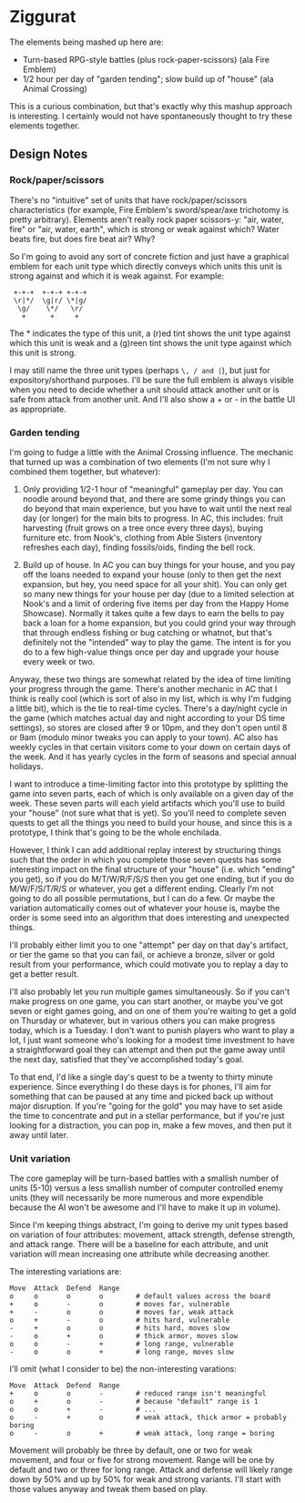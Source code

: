 # Ziggurat

The elements being mashed up here are:

  * Turn-based RPG-style battles (plus rock-paper-scissors) (ala Fire Emblem)
  * 1/2 hour per day of "garden tending"; slow build up of "house" (ala Animal Crossing)

This is a curious combination, but that's exactly why this mashup approach is interesting. I
certainly would not have spontaneously thought to try these elements together.

## Design Notes

### Rock/paper/scissors

There's no "intuitive" set of units that have rock/paper/scissors characteristics (for example,
Fire Emblem's sword/spear/axe trichotomy is pretty arbitrary). Elements aren't really rock paper
scissors-y: "air, water, fire" or "air, water, earth", which is strong or weak against which? Water
beats fire, but does fire beat air? Why?

So I'm going to avoid any sort of concrete fiction and just have a graphical emblem for each unit
type which directly conveys which units this unit is strong against and which it is weak against.
For example:

```
 +-+-+  +-+-+ +-+-+
 \r|*/  \g|r/ \*|g/
  \g/    \*/   \r/
   +      +     +
```

The * indicates the type of this unit, a (r)ed tint shows the unit type against which this unit is
weak and a (g)reen tint shows the unit type against which this unit is strong.

I may still name the three unit types (perhaps `\, / and |`), but just for expository/shorthand
purposes. I'll be sure the full emblem is always visible when you need to decide whether a unit
should attack another unit or is safe from attack from another unit. And I'll also show a + or - in
the battle UI as appropriate.

### Garden tending

I'm going to fudge a little with the Animal Crossing influence. The mechanic that turned up was a
combination of two elements (I'm not sure why I combined them together, but whatever):

1. Only providing 1/2-1 hour of "meaningful" gameplay per day. You can noodle around beyond that,
and there are some grindy things you can do beyond that main experience, but you have to wait until
the next real day (or longer) for the main bits to progress. In AC, this includes: fruit harvesting
(fruit grows on a tree once every three days), buying furniture etc. from Nook's, clothing from
Able Sisters (inventory refreshes each day), finding fossils/oids, finding the bell rock.

2. Build up of house. In AC you can buy things for your house, and you pay off the loans needed to
expand your house (only to then get the next expansion, but hey, you need space for all your shit).
You can only get so many new things for your house per day (due to a limited selection at Nook's
and a limit of ordering five items per day from the Happy Home Showcase). Normally it takes quite a
few days to earn the bells to pay back a loan for a home expansion, but you could grind your way
through that through endless fishing or bug catching or whatnot, but that's definitely not the
"intended" way to play the game. The intent is for you do to a few high-value things once per day
and upgrade your house every week or two.

Anyway, these two things are somewhat related by the idea of time limiting your progress through
the game. There's another mechanic in AC that I think is really cool (which is sort of also in my
list, which is why I'm fudging a little bit), which is the tie to real-time cycles. There's a
day/night cycle in the game (which matches actual day and night according to your DS time
settings), so stores are closed after 9 or 10pm, and they don't open until 8 or 9am (modulo minor
tweaks you can apply to your town). AC also has weekly cycles in that certain visitors come to your
down on certain days of the week. And it has yearly cycles in the form of seasons and special
annual holidays.

I want to introduce a time-limiting factor into this prototype by splitting the game into seven
parts, each of which is only available on a given day of the week. These seven parts will each
yield artifacts which you'll use to build your "house" (not sure what that is yet). So you'll need
to complete seven quests to get all the things you need to build your house, and since this is a
prototype, I think that's going to be the whole enchilada.

However, I think I can add additional replay interest by structuring things such that the order in
which you complete those seven quests has some interesting impact on the final structure of your
"house" (i.e. which "ending" you get), so if you do M/T/W/R/F/S/S then you get one ending, but if
you do M/W/F/S/T/R/S or whatever, you get a different ending. Clearly I'm not going to do all
possible permutations, but I can do a few. Or maybe the variation automatically comes out of
whatever your house is, maybe the order is some seed into an algorithm that does interesting and
unexpected things.

I'll probably either limit you to one "attempt" per day on that day's artifact, or tier the game so
that you can fail, or achieve a bronze, silver or gold result from your performance, which could
motivate you to replay a day to get a better result.

I'll also probably let you run multiple games simultaneously. So if you can't make progress on one
game, you can start another, or maybe you've got seven or eight games going, and on one of them
you're waiting to get a gold on Thursday or whatever, but in various others you can make progress
today, which is a Tuesday. I don't want to punish players who want to play a lot, I just want
someone who's looking for a modest time investment to have a straightforward goal they can attempt
and then put the game away until the next day, satisfied that they've accomplished today's goal.

To that end, I'd like a single day's quest to be a twenty to thirty minute experience. Since
everything I do these days is for phones, I'll aim for something that can be paused at any time and
picked back up without major disruption. If you're "going for the gold" you may have to set aside
the time to concentrate and put in a stellar performance, but if you're just looking for a
distraction, you can pop in, make a few moves, and then put it away until later.

### Unit variation

The core gameplay will be turn-based battles with a smallish number of units (5-10) versus a less
smallish number of computer controlled enemy units (they will necessarily be more numerous and more
expendible because the AI won't be awesome and I'll have to make it up in volume).

Since I'm keeping things abstract, I'm going to derive my unit types based on variation of four
attributes: movement, attack strength, defense strength, and attack range. There will be a
baseline for each attribute, and unit variation will mean increasing one attribute while
decreasing another.

The interesting variations are:

```
Move  Attack  Defend  Range
o     o       o       o        # default values across the board
+     o       -       o        # moves far, vulnerable
+     -       o       o        # moves far, weak attack
o     +       -       o        # hits hard, vulnerable
-     +       o       o        # hits hard, moves slow
-     o       +       o        # thick armor, moves slow
o     o       -       +        # long range, vulnerable
-     o       o       +        # long range, moves slow
```

I'll omit (what I consider to be) the non-interesting varations:

```
Move  Attack  Defend  Range
+     o       o       -        # reduced range isn't meaningful
o     +       o       -        # because "default" range is 1
o     o       +       -        # ...
o     -       +       o        # weak attack, thick armor = probably boring
o     -       o       +        # weak attack, long range = boring
```

Movement will probably be three by default, one or two for weak movement, and four or five for
strong movement. Range will be one by default and two or three for long range. Attack and defense
will likely range down by 50% and up by 50% for weak and strong variants. I'll start with those
values anyway and tweak them based on play.
